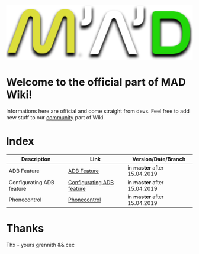 ![MAD_trans_1](wiki/images/MAD_trans_1.png)

# Welcome to the official part of MAD Wiki!
Informations here are official and come straight from devs.
Feel free to add new stuff to our [community](/community) part of Wiki.

# Index


Description | Link | Version/Date/Branch
------------ | ------------- | -------------
ADB Feature | [ADB Feature](wiki/ADB-Feature.md) | in **master** after 15.04.2019
Configurating ADB feature | [Configurating ADB feature](wiki/Configurating-ADB-feature.md) | in **master** after 15.04.2019
Phonecontrol | [Phonecontrol](wiki/Phonecontrol.md) | in **master** after 15.04.2019

# Thanks
Thx - yours grennith && cec
